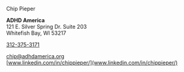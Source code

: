 Chip Pieper  
  
**ADHD America**  
121 E. Silver Spring Dr. Suite 203  
Whitefish Bay, WI 53217  
  
[312-375-3171](tel:312-375-3171)  
  
[chip@adhdamerica.org](mailto:chip@adhdamerica.org)  
[www.linkedin.com/in/chippieper/](www.linkedin.com/in/chippieper/)